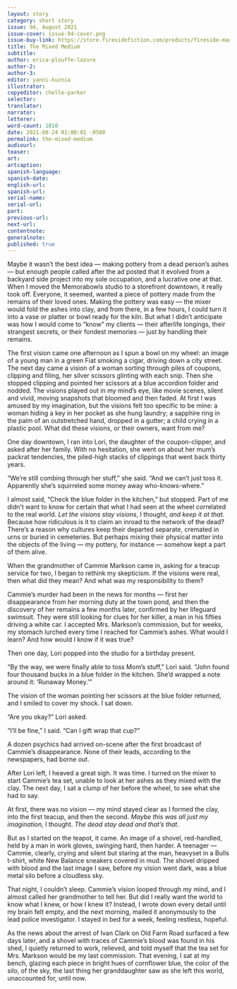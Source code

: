 ```yaml
---
layout: story
category: short story
issue: 94, August 2021
issue-cover: issue-94-cover.png
issue-buy-link: https://store.firesidefiction.com/products/fireside-magazine-issue-94-august-2021
title: The Mixed Medium
subtitle:
author: erica-plouffe-lazure
author-2:
author-3:
editor: yanni-kuznia
illustrator:
copyeditor: chelle-parker
selector:
translator:
narrator:
letterer:
word-count: 1010
date: 2021-08-24 01:00:01 -0500
permalink: the-mixed-medium
audiourl:
teaser:
art:
artcaption:
spanish-language:
spanish-date:
english-url:
spanish-url:
serial-name:
serial-url:
part:
previous-url:
next-url:
contentnote:
generalnote:
published: true
---
```


Maybe it wasn’t the best idea — making pottery from a dead person’s ashes — but enough people called after the ad posted that it evolved from a backyard side project into my sole occupation, and a lucrative one at that. When I moved the Memorabowls studio to a storefront downtown, it really took off. Everyone, it seemed, wanted a piece of pottery made from the remains of their loved ones. Making the pottery was easy — the mixer would fold the ashes into clay, and from there, in a few hours, I could turn it into a vase or platter or bowl ready for the kiln. But what I didn’t anticipate was how I would come to “know” my clients —  their afterlife longings, their strangest secrets, or their fondest memories — just by handling their remains.

The first vision came one afternoon as I spun a bowl on my wheel: an image of a young man in a green Fiat smoking a cigar, driving down a city street. The next day came a vision of a woman sorting through piles of coupons, clipping and filing, her silver scissors glinting with each snip. Then she stopped clipping and pointed her scissors at a blue accordion folder and nodded. The visions played out in my mind’s eye, like movie scenes, silent and vivid, moving snapshots that bloomed and then faded. At first I was amused by my imagination, but the visions felt too specific to be mine: a woman hiding a key in her pocket as she hung laundry; a sapphire ring in the palm of an outstretched hand, dropped in a gutter; a child crying in a plastic pool. What did these visions, or their owners, want from me?

One day downtown, I ran into Lori, the daughter of the coupon-clipper, and asked after her family. With no hesitation, she went on about her mum’s packrat tendencies, the piled-high stacks of clippings that went back thirty years.

“We’re still combing through her stuff,” she said. “And we can’t just toss it. Apparently she’s squirreled some money away who-knows-where.”

I almost said, “Check the blue folder in the kitchen,” but stopped. Part of me didn’t want to know for certain that what I had seen at the wheel correlated to the real world. _Let the visions stay visions_, I thought, _and keep it at that_. Because how ridiculous is it to claim an inroad to the network of the dead? There’s a reason why cultures keep their departed separate, cremated in urns or buried in cemeteries. But perhaps mixing their physical matter into the objects of the living — my pottery, for instance — somehow kept a part of them alive.

When the grandmother of Cammie Markson came in, asking for a teacup service for two, I began to rethink my skepticism. If the visions were real, then what did they mean? And what was my responsibility to them?

Cammie’s murder had been in the news for months — first her disappearance from her morning duty at the town pond, and then the discovery of her remains a few months later, confirmed by her lifeguard swimsuit. They were still looking for clues for her killer, a man in his fifties driving a white car. I accepted Mrs. Markson’s commission, but for weeks, my stomach lurched every time I reached for Cammie’s ashes. What would I learn? And how would I know if it was true?

Then one day, Lori popped into the studio for a birthday present.

“By the way, we were finally able to toss Mom’s stuff,” Lori said. “John found four thousand bucks in a blue folder in the kitchen. She’d wrapped a note around it: ‘Runaway Money.’”

The vision of the woman pointing her scissors at the blue folder returned, and I smiled to cover my shock. I sat down.

“Are you okay?” Lori asked.

“I’ll be fine,” I said. “Can I gift wrap that cup?”

A dozen psychics had arrived on-scene after the first broadcast of Cammie’s disappearance. None of their leads, according to the newspapers, had borne out.

After Lori left, I heaved a great sigh. It was time. I turned on the mixer to start Cammie’s tea set, unable to look at her ashes as they mixed with the clay. The next day, I sat a clump of her before the wheel, to see what she had to say.

At first, there was no vision — my mind stayed clear as I formed the clay, into the first teacup, and then the second. _Maybe this was all just my imagination,_ I thought. _The dead stay dead and that’s that_.

But as I started on the teapot, it came. An image of a shovel, red-handled, held by a man in work gloves, swinging hard, then harder. A teenager — Cammie, clearly, crying and silent but staring at the man, heavyset in a Bulls t-shirt, white New Balance sneakers covered in mud. The shovel dripped with blood and the last image I saw, before my vision went dark, was a blue metal silo before a cloudless sky.

That night, I couldn’t sleep. Cammie’s vision looped through my mind, and I almost called her grandmother to tell her. But did I really want the world to know what I knew, or how I knew it? Instead, I wrote down every detail until my brain felt empty, and the next morning, mailed it anonymously to the lead police investigator. I stayed in bed for a week, feeling restless, hopeful.

As the news about the arrest of Ivan Clark on Old Farm Road surfaced a few days later, and a shovel with traces of Cammie’s blood was found in his shed, I quietly returned to work, relieved, and told myself that the tea set for Mrs. Markson would be my last commission. That evening, I sat at my bench, glazing each piece in bright hues of cornflower blue, the color of the silo, of the sky, the last thing her granddaughter saw as she left this world, unaccounted for, until now.
